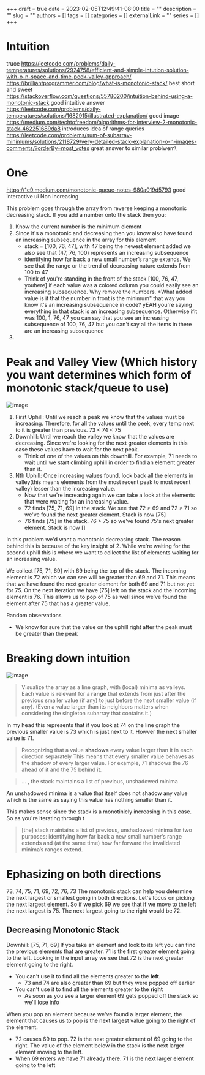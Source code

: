 +++ 
draft = true
date = 2023-02-05T12:49:41-08:00
title = ""
description = ""
slug = ""
authors = []
tags = []
categories = []
externalLink = ""
series = []
+++

# Intuition

truoe
https://leetcode.com/problems/daily-temperatures/solutions/2924758/efficient-and-simple-intution-solution-with-o-n-space-and-time-peek-valley-approach/ \
https://brilliantprogrammer.com/blog/what-is-monotonic-stack/ 
best short and sweet \
https://stackoverflow.com/questions/55780200/intuition-behind-using-a-monotonic-stack 
good intuitive answer\
https://leetcode.com/problems/daily-temperatures/solutions/1682915/illustrated-explanation/ 
good image \
https://medium.com/techtofreedom/algorithms-for-interview-2-monotonic-stack-462251689da8 
introduces idea of range queries\
https://leetcode.com/problems/sum-of-subarray-minimums/solutions/2118729/very-detailed-stack-explanation-o-n-images-comments/?orderBy=most_votes 
great answer to similar problwem\\

# One
https://1e9.medium.com/monotonic-queue-notes-980a019d5793  good interactive ui
Non increasing

This problem goes through the array from reverse keeping a monotonic decreasing stack.
If you add a number onto the stack then you:
1. Know the current number is the minimum element
2. Since it's a monotonic and decreasing then you know also have found an increasing subsequence in the array for this element
    - stack = [100, 76, 47], with 47 being the newest element added we also see that (47, 76, 100) represents an increasing subsequence
    - identifying how far back a new small number’s range extends. We see that the range or the trend of decreasing nature extends from 100 to 47
    - Think of you're standing in the front of the stack [100, 76, 47, youhere] if each value was a colored column you could easily see an increasing subsequence. Why remove the numbers. *What added value is it that the number in front is the minimum" that way you know it's an increasing subsequence in code? yEAH you're saying everything in that stack is an increasing subsequence. Otherwise ifit was 100, 1, 76, 47 you can say that you see an increasing subsequence of 100, 76, 47 
    but you can't say all the items in there are an increasing subsequence
3. 

# Peak and Valley View (Which history you want determines which form of monotonic stack/queue to use)
![image](/images/monotonic-stack-4.jpeg)
1. First Uphill: Until we reach a peak we know that the values must be increasing. Therefore, for all the values until the peek, every temp next to it is greater than previous. 73 < 74 < 75
2. Downhill: Until we reach the valley we know that the values are decreasing. Since we're looking for the next greater elements in this case these values have to wait for the next peak. 
    - Think of one of the values on this downhill. For example, 71 needs to wait until we start climbing uphill in order to find an element greater than it.
3. Nth Uphill: Once increasing values found, look back all the elements in valley(this means elements from the most recent peak to most recent valley) lesser than the increasing value. 
    - Now that we're increasing again we can take a look at the elements that were waiting for an increasing value.
    - 72 finds [75, 71, 69] in the stack. We see that 72 > 69 and 72 > 71 so we've found the next greater element. Stack is now [75]
    - 76 finds [75] in the stack. 76 > 75 so we've found 75's next greater element. Stack is now []

In this problem we'd want a monotonic decreasing stack. The reason behind this is because of the key insight of 2. While we're waiting for the second uphill this is where we want to collect the list of elements waiting for an increasing value.

We collect [75, 71, 69] with 69 being the top of the stack. The incoming element is 72 which we can see will be greater than 69 and 71. This means that we have found the next greater element for both 69 and 71 but not yet for 75.
On the next iteration we have [75] left on the stack and the incoming element is 76. This allows us to pop of 75 as well since we've found the element after 75 that has a greater value.

Random observations
- We know for sure that the value on the uphill right after the peak must be greater than the peak

# Breaking down intuition
![image](/images/monotonic-stack-2.png)
> Visualize the array as a line graph, with (local) minima as valleys. Each value is relevant for a **range** that extends from just after the previous smaller value (if any) to just before the next smaller value (if any). (Even a value larger than its neighbors matters when considering the singleton subarray that contains it.) 

In my head this represents that if you look at 74 on the line graph the previous smaller value is 73 which is just next to it. Howver the next smaller value is 71.

> Recognizing that a value **shadows** every value larger than it in each direction separately
This means that every smaller value behaves as the shadow of every larger value. For example, 71 shadows the 76 ahead of it and the 75 behind it.

> ... , the stack maintains a list of previous, unshadowed minima

An unshadowed minima is a value that itself does not shadow any value which is the same as saying this value has nothing smaller than it. 

This makes sense since the stack is a monotinicly increasing in this case. So as you're iterating through t


> [the] stack maintains a list of previous, unshadowed minima for two purposes: identifying how far back a new small number’s range extends and (at the same time) how far forward the invalidated minima’s ranges extend. 

# Ephasizing on both directions
73, 74, 75, 71, 69, 72, 76, 73
The monotonic stack can help you determine the next largest or smallest going in both directions. Let's focus on picking the next largest element. So if we pick 69 we see that if we move to the left the next largest is 75. The next largest going to the right would be 72.
## Decreasing Monotonic Stack
Downhill: [75, 71, 69]
If you take an element and look to its left you can find the previous elements that are greater. 71 is the first greater element going to the left. Looking in the input array we see that 72 is the next greater element going to the right. 
- You can't use it to find all the elements greater to the **left**.
    - 73 and 74 are also greater than 69 but they were popped off earlier
- You can't use it to find all the elements greater to the **right**
    - As soon as you see a larger element 69 gets popped off the stack so we'll lose info


When you pop an element because we've found a larger element, the element that causes us to pop is the next largest value going to the right of the element.
- 72 causes 69 to pop. 72 is the next greater element of 69 going to the right.
The value of the element below in the stack is the next larger element moving to the left.
- When 69 enters we have 71 already there. 71 is the next larger element going to the left

